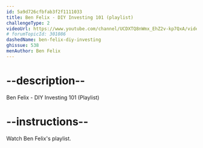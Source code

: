 ```yaml
---
id: 5a9d726cfbfab3f2f1111033
title: Ben Felix - DIY Investing 101 (playlist)
challengeType: 2
videoUrl: https://www.youtube.com/channel/UCDXTQ8nWmx_EhZ2v-kp7QxA/videos?view=0&sort=da&flow=grid
# forumTopicId: 301086
dashedName: ben-felix-diy-investing
ghissue: 538
menAuthor: Ben Felix
---
```


# --description--

Ben Felix - DIY Investing 101 (Playlist)

# --instructions--

Watch Ben Felix's playlist.